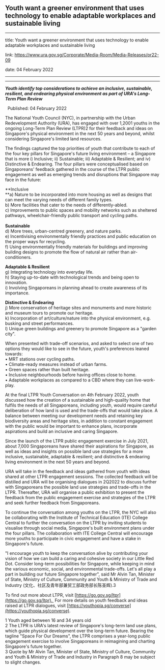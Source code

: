 ## Youth want a greener environment that uses technology to enable adaptable workplaces and sustainable living
---
title: Youth want a greener environment that uses technology to enable adaptable workplaces and sustainable living

link: https://www.ura.gov.sg/Corporate/Media-Room/Media-Releases/pr22-09

date: 04 February 2022

---

-----------------------------------------------------------------------------------------------------------

**_Youth identify top considerations to achieve an inclusive, sustainable, resilient, and endearing physical environment as part of URA's Long-Term Plan Review_**

  Published: 04 February 2022

The National Youth Council (NYC), in partnership with the Urban Redevelopment Authority (URA), has engaged with over 1,2001 youths in the ongoing Long-Term Plan Review (LTPR)2 for their feedback and ideas on Singapore's physical environment in the next 50 years and beyond, whilst considering Singapore's limited land resources.  
  
The findings captured the top priorities of youth that contribute to each of the four key pillars for Singapore's future living environment – a Singapore that is more i) Inclusive; ii) Sustainable; iii) Adaptable & Resilient; and iv) Distinctive & Endearing. The four pillars were conceptualised based on Singaporeans' feedback gathered in the course of the LTPR public engagement as well as emerging trends and disruptions that Singapore may face in the future:  
  
**Inclusive  
**a) Nature to be incorporated into more housing as well as designs that can meet the varying needs of different family types.  
b) More facilities that cater to the needs of differently-abled.  
c) Improvements to public spaces and mobility networks such as sheltered pathways, wheelchair-friendly public transport and cycling paths.  
   
**Sustainable**  
d) More trees, urban-centred greenery, and nature parks.  
e) Incentivising environmentally friendly practices and public education on the proper ways for recycling.  
f) Using environmentally friendly materials for buildings and improving building designs to promote the flow of natural air rather than air-conditioners.  
  
**Adaptable & Resilient**  
g) Integrating technology into everyday life.  
h) Staying up-to-date with technological trends and being open to innovation.  
i) Involving Singaporeans in planning ahead to create awareness of its importance.  
  
**Distinctive & Endearing**  
j) More conservation of heritage sites and monuments and more historic and museum tours to promote our heritage.  
k) Incorporation of art/culture/nature into the physical environment, e.g. busking and street performances.  
l) Unique green buildings and greenery to promote Singapore as a "garden city".    
  
When presented with trade-off scenarios, and asked to select one of two options they would like to see in the future, youth's preferences leaned towards:  
• MRT stations over cycling paths.   
• Climate-ready measures instead of urban farms.  
• Green spaces rather than built heritage.  
• Inclusive neighbourhoods before having offices close to home.   
• Adaptable workplaces as compared to a CBD where they can live-work-play.  
  
At the final LTPR Youth Conversation on 4th February 2022, youth discussed how the creation of a sustainable and high-quality home that fulfils the needs of all Singaporeans, including youth, would require careful deliberation of how land is used and the trade-offs that would take place. A balance between meeting our development needs and retaining key biodiversity areas and heritage sites, in addition to constant engagement with the public would be important to enhance plans, incorporate aspirations and build an inclusive and caring Singapore.    
  
Since the launch of the LTPR public engagement exercise in July 2021, about 7,000 Singaporeans have shared their aspirations for Singapore, as well as ideas and insights on possible land use strategies for a more inclusive, sustainable, adaptable & resilient; and distinctive & endearing living environment in the next 50 years and beyond.   
  
URA will take in the feedback and ideas gathered from youth with ideas shared at other LTPR engagement sessions. The collected feedback will be distilled and URA will be organising dialogues in 2Q2022 to discuss further with Singaporeans the possible land use strategies and trade-offs in the LTPR. Thereafter, URA will organise a public exhibition to present the feedback from the public engagement exercise and strategies of the LTPR and seek further feedback from Singaporeans.   
  
To continue the conversation among youths on the LTPR, the NYC will also be collaborating with the Institute of Technical Education (ITE) College Central to further the conversation on the LTPR by inviting students to visualise through social media, Singapore's built environment plans under the four pillars. The collaboration with ITE College Central will encourage more youths to participate in civic engagement and have a stake in Singapore's future.      
  
"I encourage youth to keep the conversation alive by contributing your vision of how we can build a caring and cohesive society in our Little Red Dot. Consider long-term possibilities for Singapore, while keeping in mind the various economic, social, and environmental trade-offs. Let's all play a part in building our future Singapore together", said Mr Alvin Tan, Minister of State, Ministry of Culture, Community and Youth & Ministry of Trade and Industry (文化、社区及青年部兼贸工部政务部长陈圣辉).3    
  
To find out more about LTPR, visit [https://go.gov.sg/ltpr](https://go.gov.sg/ltpr).  For more details on youth feedback and ideas raised at LTPR dialogues, visit [https://youthopia.sg/converse](https://youthopia.sg/converse).



1 Youth aged between 16 and 34 years old    
2 The LTPR is URA's latest review of Singapore's long-term land use plans, which guide physical development over the long-term future. Bearing the tagline "Space For Our Dreams", the LTPR comprises a year-long public engagement exercise to involve Singaporeans in reimagining and charting Singapore's future together.   
3 Quote by Mr Alvin Tan, Minister of State, Ministry of Culture, Community and Youth & Ministry of Trade and Industry in Paragraph 8 may be subject to slight changes.